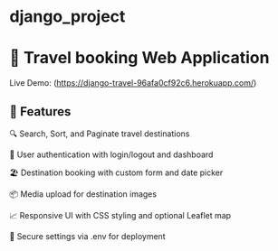 ﻿# django_project
# 📘 Travel booking Web Application

Live Demo: (https://django-travel-96afa0cf92c6.herokuapp.com/)

## 🚀 Features

🔍 Search, Sort, and Paginate travel destinations

🧾 User authentication with login/logout and dashboard

🏖️ Destination booking with custom form and date picker

📦 Media upload for destination images

📈 Responsive UI with CSS styling and optional Leaflet map

🔐 Secure settings via .env for deployment
